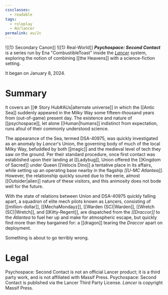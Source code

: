 ```yaml
---
cssclasses:
  - readable
tags:
  - roleplay
  - AU/lancer
permalink: au/2c
---
```


![[⎋ Secondary Canon]] ![[⎋ Real-World]]
***Psychospace: Second Contact*** is a series run by Ena "CombustibleToast" inside the *[Lancer](https://massifpress.com/lancer)* system, exploring the notion of combining [[the Heavens]] with a science-fiction setting. 

It began on January 8, 2024.

# Summary
It covers an [[✼ Story Hub#AUs|alternate universe]] in which the [[Antic Sea]] suddenly appeared in the Milky Way some fifteen-thousand years from (out-of-game) present day. The existence and nature of [[psychospace]], let alone [[Human|humans]] indistinct from expectation, runs afoul of their commonly understood science.

The appearance of the Sea, termed DSA-40975, was quickly investigated as an anomaly by *Lancer*'s Union, the governing body of much of the local Milky Way, befuddled by both [[magic]] and the medieval level of tech they saw on the ground. Per their standard procedure, once first contact was established upon their landing at [[Ladybug]], Union offered the [[Kingdom of Sacred]] under Queen [[Velocis Dino]] a tentative place in its affairs, while setting up an operating base nearby in the flagship *[[U-MC Atlantea]]*. However, the relationship quickly soured due to the eerie, almost [[Outsider|alien]] nature of these visitors, and this animosity does not bode well for the future. 
 
With the state of relations between Union and DSA-40975 quickly falling apart, a squadron of elite mech pilots known as Lancers, consisting of [[million-dollar]], [[MechaMondayz]], [[Warden (SC)|Warden]], [[Wretch (SC)|Wretch]], and [[Kitty-Regent]], are dispatched from the *[[Draccor]]* to the *Atlantea* to fuel her up and make for atmospheric escape, but quickly find more than they bargained for: a [[dragon]] tearing the *Draccor* apart on deployment.

Something is about to go terribly wrong.

# Legal
Psychospace: Second Contact is not an official Lancer product; it is a third party work, and is not affiliated with Massif Press. Psychospace: Second Contact is published via the Lancer Third Party License.
*Lancer* is copyright Massif Press.
